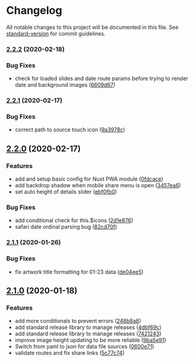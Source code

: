 # Changelog

All notable changes to this project will be documented in this file. See [standard-version](https://github.com/conventional-changelog/standard-version) for commit guidelines.

### [2.2.2](https://github.com/patrickcate/dutch-art-daily/compare/v2.2.1...v2.2.2) (2020-02-18)


### Bug Fixes

* check for loaded slides and date route params before trying to render date and background images ([6609d67](https://github.com/patrickcate/dutch-art-daily/commit/6609d67911a502ec970808523b7a6019674033fe))

### [2.2.1](https://github.com/patrickcate/dutch-art-daily/compare/v2.2.0...v2.2.1) (2020-02-17)


### Bug Fixes

* correct path to source touch icon ([9a3978c](https://github.com/patrickcate/dutch-art-daily/commit/9a3978c01dfa4f8f3aebb458ec1ebd37c83d84e0))

## [2.2.0](https://github.com/patrickcate/dutch-art-daily/compare/v2.1.1...v2.2.0) (2020-02-17)


### Features

* add and setup basic config for  Nuxt PWA module ([0fdcace](https://github.com/patrickcate/dutch-art-daily/commit/0fdcace32fabd25a39870a02adf2b972e5215ba0))
* add backdrop shadow when mobile share menu is open ([3457ea6](https://github.com/patrickcate/dutch-art-daily/commit/3457ea69c2f7314a997c07270937188b927b3255))
* set auto height of details slider ([ebf0fb0](https://github.com/patrickcate/dutch-art-daily/commit/ebf0fb0c4d6aad06fd374d4b70da766731b15d6a))


### Bug Fixes

* add conditional check for this.$icons ([2d1e876](https://github.com/patrickcate/dutch-art-daily/commit/2d1e876cbba8f225af182215f24c3297bb1eac66))
* safari date ordinal parsing bug ([82cd70f](https://github.com/patrickcate/dutch-art-daily/commit/82cd70f402460d82c35decab5ca3aa8097039916))

### [2.1.1](https://github.com/patrickcate/dutch-art-daily/compare/v2.1.0...v2.1.1) (2020-01-26)


### Bug Fixes

* fix artwork title formatting for 01-23 data ([de04ee5](https://github.com/patrickcate/dutch-art-daily/commit/de04ee53b67dd508c40c6d041d6c3b4dcee0eb56))

## [2.1.0](https://github.com/patrickcate/dutch-art-daily/compare/v2.0.3...v2.1.0) (2020-01-18)


### Features

* add more conditionals to prevent errors ([248b8a8](https://github.com/patrickcate/dutch-art-daily/commit/248b8a81dfa77d4191ddfa7e578450bf2aea7b95))
* add standard release library to manage releases ([4dbf69c](https://github.com/patrickcate/dutch-art-daily/commit/4dbf69cf43ed8d1dca85ad193ab53f22529fde5c))
* add standard release library to manage releases ([7421243](https://github.com/patrickcate/dutch-art-daily/commit/7421243aa6385620638b14b30b10eb0178913ded))
* improve image height updating to be more reliable ([9ba5e91](https://github.com/patrickcate/dutch-art-daily/commit/9ba5e91fdde52aaf922f30f8af16ecfc87695694))
* Switch from yaml to json for data file sources ([0600e71](https://github.com/patrickcate/dutch-art-daily/commit/0600e71416ead342fbfc5fb45a2e9a2a30ab053f))
* validate routes and fix share links ([5c77c74](https://github.com/patrickcate/dutch-art-daily/commit/5c77c74641eb5a185d6d338bce3654aff3556c6a))
